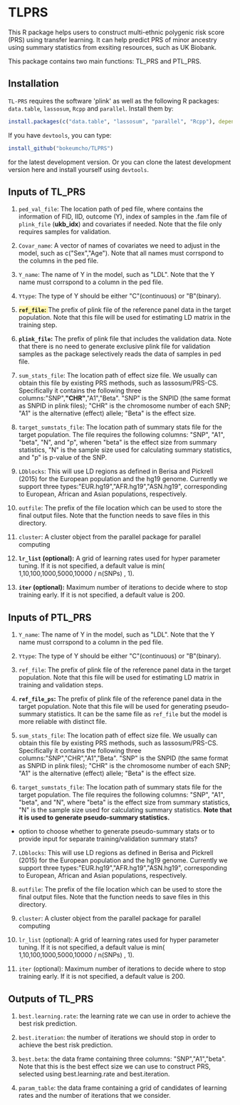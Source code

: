# TLPRS

This R package helps users to construct multi-ethnic polygenic risk score (PRS) using transfer learning. It can help predict PRS of minor ancestry using summary statistics from exsiting resources, such as UK Biobank.

This package contains two main functions: TL_PRS and PTL_PRS.

## Installation
`TL-PRS` requires the software 'plink' as well as the following R packages:  `data.table`, `lassosum`, `Rcpp` and `parallel`. Install them by: 

```r
install.packages(c("data.table", "lassosum", "parallel", "Rcpp"), dependencies=TRUE)
```

If you have `devtools`, you can type: 
```r
install_github("bokeumcho/TLPRS")
```
for the latest development version. Or you can clone the latest development version here and install yourself using `devtools`. 


## Inputs of TL_PRS
1. `ped_val_file`:
The location path of ped file, where contains the information of FID, IID, outcome (Y), index of samples in the .fam file of `plink_file` (**ukb_idx**) and covariates if needed. Note that the file only requires samples for validation.

2. `Covar_name`:
A vector of names of covariates we need to adjust in the model, such as c("Sex","Age"). Note that all names must corrspond to the columns in the ped file.

3. `Y_name`: 
The name of Y in the model, such as "LDL". Note that the Y name must corrspond to a column in the ped file.

4. `Ytype`: 
The type of Y should be either "C"(continuous) or "B"(binary).

5. <span style="background-color:#fff5b1"> **`ref_file`:** </span>
The prefix of plink file of the reference panel data in the target population. Note that this file will be used for estimating LD matrix in the training step.

6. **`plink_file`:**
The prefix of plink file that includes the validation data. Note that there is no need to generate exclusive plink file for validation samples as the package selectively reads the data of samples in ped file.

7. `sum_stats_file`:
The location path of effect size file. We usually can obtain this file by existing PRS methods, such as lassosum/PRS-CS. Specifically it contains the following three columns:"SNP",**"CHR"**,"A1","Beta". "SNP" is the SNPID (the same format as SNPID in plink files); "CHR" is the chromosome number of each SNP; "A1" is the alternative (effect) allele; "Beta" is the effect size. 

8. `target_sumstats_file`:
The location path of summary stats file for the target population. The file requires the following columns: "SNP", "A1", "beta", "N", and "p", wheren "beta" is the effect size from summary statistics, "N" is the sample size used for calculating summary statistics, and "p" is p-value of the SNP. 

9. `LDblocks`:
This will use LD regions as defined in Berisa and Pickrell (2015) for the European population and the hg19 genome. Currently we support three types:"EUR.hg19","AFR.hg19","ASN.hg19", corresponding to European, African and Asian populations, respectively.

10. `outfile`:
The prefix of the file location which can be used to store the final output files. Note that the function needs to save files in this directory.

11. `cluster`:
A cluster object from the parallel package for parallel computing

12. **`lr_list` (optional):**
A grid of learning rates used for hyper parameter tuning. If it is not specified, a default value is min( 1,10,100,1000,5000,10000 / n(SNPs) , 1).

13. **`iter` (optional):**
Maximum number of iterations to decide where to stop training early. If it is not specified, a default value is 200.

## Inputs of PTL_PRS
1. `Y_name`: 
The name of Y in the model, such as "LDL". Note that the Y name must corrspond to a column in the ped file.

2. `Ytype`: 
The type of Y should be either "C"(continuous) or "B"(binary).

3. `ref_file`:
The prefix of plink file of the reference panel data in the target population. Note that this file will be used for estimating LD matrix in training and validation steps.

4. **`ref_file_ps`:**
The prefix of plink file of the reference panel data in the target population. Note that this file will be used for generating pseudo-summary statistics. It can be the same file as `ref_file` but the model is more reliable with distinct file.

5. `sum_stats_file`:
The location path of effect size file. We usually can obtain this file by existing PRS methods, such as lassosum/PRS-CS. Specifically it contains the following three columns:"SNP","CHR","A1","Beta". "SNP" is the SNPID (the same format as SNPID in plink files); "CHR" is the chromosome number of each SNP; "A1" is the alternative (effect) allele; "Beta" is the effect size. 

6. `target_sumstats_file`:
The location path of summary stats file for the target population. The file requires the following columns: "SNP", "A1", "beta", and "N", where "beta" is the effect size from summary statistics, "N" is the sample size used for calculating summary statistics. **Note that it is used to generate pseudo-summary statistics.**
* option to choose whether to generate pseudo-summary stats or to provide input for separate training/validation summary stats?

7. `LDblocks`:
This will use LD regions as defined in Berisa and Pickrell (2015) for the European population and the hg19 genome. Currently we support three types:"EUR.hg19","AFR.hg19","ASN.hg19", corresponding to European, African and Asian populations, respectively.

8. `outfile`:
The prefix of the file location which can be used to store the final output files. Note that the function needs to save files in this directory.

9. `cluster`:
A cluster object from the parallel package for parallel computing

10. `lr_list` (optional):
A grid of learning rates used for hyper parameter tuning. If it is not specified, a default value is min( 1,10,100,1000,5000,10000 / n(SNPs) , 1).

11. `iter` (optional):
Maximum number of iterations to decide where to stop training early. If it is not specified, a default value is 200.

## Outputs of TL_PRS
1. `best.learning.rate`: 
the learning rate we can use in order to achieve the best risk prediction.

2. `best.iteration`: 
the number of iterations we should stop in order to achieve the best risk prediction.

3. `best.beta`: 
the data frame containing three columns: "SNP","A1","beta". Note that this is the best effect size we can use to construct PRS, selected using best.learning.rate and best.iteration.  

4. `param_table`: 
the data frame containing a grid of candidates of learning rates and the number of iterations that we consider. 
